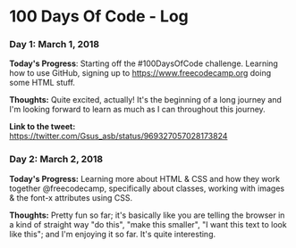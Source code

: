 # 100 Days Of Code - Log

### Day 1: March 1, 2018

**Today's Progress**: Starting off the #100DaysOfCode challenge. Learning how to use GitHub, signing up to https://www.freecodecamp.org doing some HTML stuff.

**Thoughts:** Quite excited, actually! It's the beginning of a long journey and I'm looking forward to learn as much as I can throughout this journey.

**Link to the tweet:** https://twitter.com/Gsus_asb/status/969327057028173824

### Day 2: March 2, 2018

**Today's Progress:** Learning more about HTML & CSS and how they work together @freecodecamp, specifically about classes, working with images & the font-x attributes using CSS.

**Thoughts:** Pretty fun so far; it's basically like you are telling the browser in a kind of straight way "do this", "make this smaller", "I want this text to look like this"; and I'm enjoying it so far. It's quite interesting.

